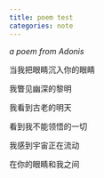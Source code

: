 ```yaml
---
title: poem test
categories: note
---
```

*a poem from Adonis*

当我把眼睛沉入你的眼睛

我瞥见幽深的黎明

我看到古老的明天

看到我不能领悟的一切

我感到宇宙正在流动

在你的眼睛和我之间
